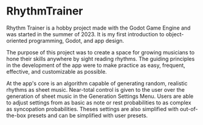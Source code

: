 # RhythmTrainer

Rhythm Trainer is a hobby project made with the Godot Game Engine and was started in the summer of 2023. It is my first introduction to object-oriented programming, Godot, and app design.

The purpose of this project was to create a space for growing musicians to hone their skills anywhere by sight reading rhythms. The guiding principles in the development of the app were to make practice as easy, frequent, effective, and customizable as possible.

At the app's core is an algorithm capable of generating random, realistic rhythms as sheet music. Near-total control is given to the user over the generation of sheet music in the Generation Settings Menu. Users are able to adjust settings from as basic as note or rest probabilities to as complex as syncopation probabilities. Theses settings are also simplified with out-of-the-box presets and can be simplified with user presets.
